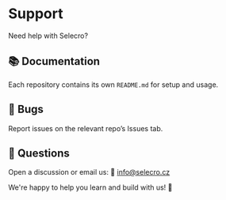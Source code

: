 # Support

Need help with Selecro?

## 📚 Documentation
Each repository contains its own `README.md` for setup and usage.

## 🐛 Bugs
Report issues on the relevant repo’s Issues tab.

## 💬 Questions
Open a discussion or email us:
📧 info@selecro.cz

We're happy to help you learn and build with us! 🧶
